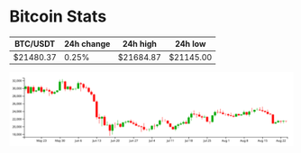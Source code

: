 # Bitcoin Stats

BTC/USDT|24h change|24h high|24h low|
|---|---|---|---|
|$21480.37|0.25%|$21684.87|$21145.00|

<img src="./chart.svg">
